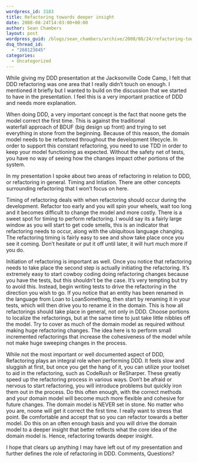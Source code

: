 ```yaml
---
wordpress_id: 3183
title: Refactoring towards deeper insight
date: 2008-08-24T14:03:00+00:00
author: Sean Chambers
layout: post
wordpress_guid: /blogs/sean_chambers/archive/2008/08/24/refactoring-towards-deeper-insight.aspx
dsq_thread_id:
  - "268123845"
categories:
  - Uncategorized
---
```

While giving my DDD presentation at the Jacksonville Code Camp, I felt that DDD refactoring was one area that I really didn&#8217;t touch on enough. I mentioned it briefly but I wanted to build on the discussion that we started to have in the presentation. I feel this is a very important practice of DDD and needs more explanation.


  


When doing DDD, a very important concept is the fact that noone gets the model correct the first time. This is against the traditional waterfall&nbsp;approach of BDUF (big design up front) and trying to set everything in stone from the beginning. Because of this reason, the domain model needs to be refactored throughout the development lifecycle. In order to support this constant refactoring, you need to use TDD in order to keep your model functioning as expected. Without the safety net of tests, you have no way of seeing how the changes impact other portions of the system.


  


In my presentation I spoke about two areas of refactoring in relation to DDD, or refactoring in general. Timing and Intiation. There are other concepts surrounding refactoring that I won&#8217;t focus on here.


  


Timing of refactoring deals with when refactoring should occur during the development. Refactor too early and you will spin your wheels, wait too long and it becomes difficult to change the model and more costly. There is a sweet spot for timing to perform refactoring. I would say its a fairly large window as you will start to get code smells, this is an indicator that refactoring needs to occur, along with the ubiquitous language changing. The refactoring timing is fairly easy to see and show take place once you see it coming. Don&#8217;t hesitate or put it off until later, it will hurt much more if you do.


  


Initiation of refactoring is important as well. Once you notice that refactoring needs to take place the second step is actually initiating the refactoring. It&#8217;s extremely easy to start cowboy coding doing refactoring changes because you have the tests, but this shouldn&#8217;t be the case. It&#8217;s very tempting but try to avoid this. Instead, begin writing tests to drive the refactoring in the direction you wish to go. If you notice that an entity has been renamed in the language from Loan to LoanSomething, then start by renaming it in your tests, which will then drive you to rename it in the domain. This is how all refactorings should take place in general, not only in DDD. Choose portions to localize the refactorings, but at the same time to just take little nibbles off the model. Try to cover as much of the domain model as required without making huge refactoring changes. The idea here is to perform small incremented refactorings that increase the cohesiveness of the model while not make huge sweeping changes in the process.


  


While not the most important or well documented aspect of DDD, Refactoring plays an integral role when performing DDD. It feels slow and sluggish at first, but once you get the hang of it, you can utilize your toolset to aid in the refactoring, such as CodeRush or ReSharper. These greatly speed up the refactoring process in various ways. Don&#8217;t be afraid or nervous to start&nbsp;refactoring, you will introduce problems but quickly iron them out in the process. Do this often enough, with the correct methods and your domain model will become much more flexible and cohesive for future changes. The domain model is NEVER set in stone. No matter who you are, noone will get it correct the first time. I really want to stress that point. Be comfortable and accept that so you can refactor towards a better model. Do this on an often enough basis and you will drive the domain model to a deeper insight that better reflects what the core idea of the domain model is. Hence, refactoring towards deeper insight.


  


I hope that clears up anything I may have left out of my presentation and further defines the role of refactoring in DDD. Comments, Questions?